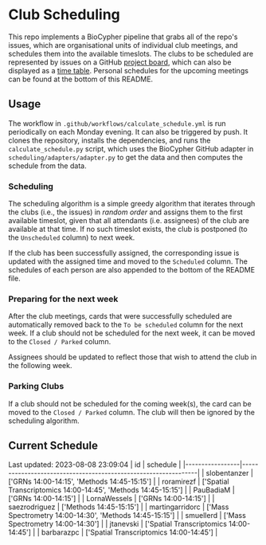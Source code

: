 # Club Scheduling

This repo implements a BioCypher pipeline that grabs all of the repo's issues,
which are organisational units of individual club meetings, and schedules them
into the available timeslots. The clubs to be scheduled are represented by
issues on a GitHub [project
board](https://github.com/orgs/saezlab/projects/18/views/1), which can also be
displayed as a [time
table](https://github.com/orgs/saezlab/projects/18/views/2). Personal schedules
for the upcoming meetings can be found at the bottom of this README.

## Usage

The workflow in `.github/workflows/calculate_schedule.yml` is run periodically
on each Monday evening. It can also be triggered by push. It clones the
repository, installs the dependencies, and runs the `calculate_schedule.py`
script, which uses the BioCypher GitHub adapter in
`scheduling/adapters/adapter.py` to get the data and then computes the schedule
from the data.

### Scheduling

The scheduling algorithm is a simple greedy algorithm that iterates through the
clubs (i.e., the issues) in *random order* and assigns them to the first
available timeslot, given that all attendants (i.e. assignees) of the club are
available at that time. If no such timeslot exists, the club is postponed (to
the `Unscheduled` column) to next week. 

If the club has been successfully assigned, the corresponding issue is updated
with the assigned time and moved to the `Scheduled` column. The schedules of
each person are also appended to the bottom of the README file.

### Preparing for the next week

After the club meetings, cards that were successfully scheduled are
automatically removed back to the `To be scheduled` column for the next week.
If a club should not be scheduled for the next week, it can be moved to the
`Closed / Parked` column.

Assignees should be updated to reflect those that wish to attend the club in the
following week.

### Parking Clubs

If a club should not be scheduled for the coming week(s), the card can be moved
to the `Closed / Parked` column. The club will then be ignored by the scheduling
algorithm.

## Current Schedule
Last updated: 2023-08-08 23:09:04
| id              | schedule                                                       |
|-----------------|----------------------------------------------------------------|
| slobentanzer    | ['GRNs 14:00-14:15', 'Methods 14:45-15:15']                    |
| roramirezf      | ['Spatial Transcriptomics 14:00-14:45', 'Methods 14:45-15:15'] |
| PauBadiaM       | ['GRNs 14:00-14:15']                                           |
| LornaWessels    | ['GRNs 14:00-14:15']                                           |
| saezrodriguez   | ['Methods 14:45-15:15']                                        |
| martingarridorc | ['Mass Spectrometry 14:00-14:30', 'Methods 14:45-15:15']       |
| smuellerd       | ['Mass Spectrometry 14:00-14:30']                              |
| jtanevski       | ['Spatial Transcriptomics 14:00-14:45']                        |
| barbarazpc      | ['Spatial Transcriptomics 14:00-14:45']                        |